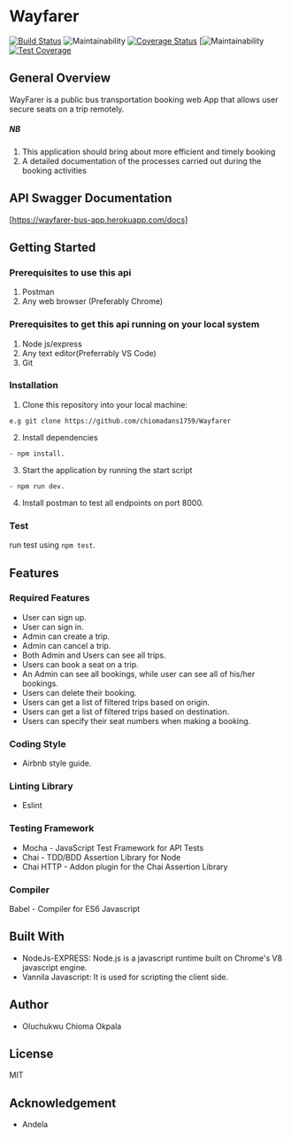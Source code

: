 # Wayfarer

[![Build Status](https://travis-ci.com/chiomadans1759/Wayfarer.svg?branch=develop)](https://travis-ci.com/chiomadans1759/Wayfarer)  ![Maintainability](https://img.shields.io/npm/l/wayfarer.svg)    [![Coverage Status](https://coveralls.io/repos/github/chiomadans1759/Wayfarer/badge.svg)](https://coveralls.io/github/chiomadans1759/Wayfarer)   [![![Maintainability](https://api.codeclimate.com/v1/badges/9d5a5ac09199186f297a/maintainability)](https://codeclimate.com/github/chiomadans1759/Wayfarer/maintainability)  [![Test Coverage](https://api.codeclimate.com/v1/badges/9d5a5ac09199186f297a/test_coverage)](https://codeclimate.com/github/chiomadans1759/Wayfarer/test_coverage)



## General Overview
WayFarer is a public bus transportation booking web App that allows user secure seats on a trip remotely.
##### NB
1. This application should bring about more efficient and timely booking
2. A detailed documentation of the processes carried out during the booking activities

## API Swagger Documentation
[https://wayfarer-bus-app.herokuapp.com/docs] 



## Getting Started

### Prerequisites to use this api

1. Postman
2. Any web browser (Preferably Chrome)

### Prerequisites to get this api running on your local system

1. Node js/express
2. Any text editor(Preferrably VS Code)
3. Git

### Installation
1. Clone this repository into your local machine:

```
e.g git clone https://github.com/chiomadans1759/Wayfarer
```
2. Install dependencies 
```
- npm install.
```
3. Start the application by running the start script

```
- npm run dev.
``` 

4. Install postman to test all endpoints on port 8000.

### Test

run test using `npm test`.

## Features

 ### Required Features
- User can sign up.
- User can sign in.
- Admin can create a trip.
- Admin can cancel a trip.
- Both Admin and Users can see all trips.
- Users can book a seat on a trip.
- An Admin can see all bookings, while user can see all of his/her bookings.
- Users can delete their booking.
- Users can get a list of filtered trips based on origin.
- Users can get a list of filtered trips based on destination.
- Users can specify their seat numbers when making a booking.

### Coding Style

- Airbnb style guide.

### Linting Library
- Eslint 

### Testing Framework
- Mocha     - JavaScript Test Framework for API Tests
- Chai      - TDD/BDD Assertion Library for Node
- Chai HTTP - Addon plugin for the Chai Assertion Library

### Compiler
Babel - Compiler for ES6 Javascript
 
## Built With

- NodeJs-EXPRESS: Node.js is a javascript runtime built on Chrome's V8 javascript engine. 
- Vannila Javascript: It is used for scripting the client side.

## Author

- Oluchukwu Chioma Okpala

## License
MIT

## Acknowledgement

- Andela

